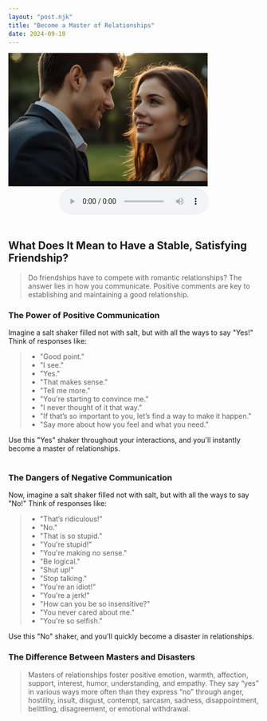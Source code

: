 ```yaml
---
layout: "post.njk"
title: "Become a Master of Relationships"
date: 2024-09-10
---
```


   <img src="/assets/images/a-loving-couple2.jpg" alt="a young couple are lovingly gazing into each others eyes." width="400" class="centered">

  <center><audio controls><source src="https://s3.eu-central-1.wasabisys.com/audio.com.audio/transcoding/22/82/1809807778688222-1809807778709954-1809807787219103.mp3?X-Amz-Content-Sha256=UNSIGNED-PAYLOAD&amp;X-Amz-Algorithm=AWS4-HMAC-SHA256&amp;X-Amz-Credential=W7IA3NSYSOQIKLY9DEVC%2F20240910%2Feu-central-1%2Fs3%2Faws4_request&amp;X-Amz-Date=20240910T112016Z&amp;X-Amz-SignedHeaders=host&amp;X-Amz-Expires=518400&amp;X-Amz-Signature=6bb18d2ae3c29c126573ed46c7d008b20dd61e422ddfd0ae55520cf20b6ca1ac"/>" type="audio/mpeg">Your browser does not support the audio element.</audio></br></br></center>

## What Does It Mean to Have a Stable, Satisfying Friendship?
> Do friendships have to compete with romantic relationships? The answer lies in how you communicate. Positive comments are key to establishing and maintaining a good relationship.  

### The Power of Positive Communication  

Imagine a salt shaker filled not with salt, but with all the ways to say "Yes!" Think of responses like:  
>- "Good point."  
>- "I see."  
>- "Yes."  
>- "That makes sense."  
>- "Tell me more."  
>- "You're starting to convince me."  
>- "I never thought of it that way."  
>- "If that’s so important to you, let’s find a way to make it happen."  
>- "Say more about how you feel and what you need."

Use this "Yes" shaker throughout your interactions, and you'll instantly become a master of relationships.  
</br>

### The Dangers of Negative Communication

Now, imagine a salt shaker filled not with salt, but with all the ways to say "No!" Think of responses like:
>- "That’s ridiculous!"  
>- "No."  
>- "That is so stupid."  
>- "You're stupid!"  
>- "You're making no sense."  
>- "Be logical."  
>- "Shut up!"  
>- "Stop talking."  
>- "You're an idiot!"  
>- "You're a jerk!"  
>- "How can you be so insensitive?"
>- "You never cared about me."
>- "You're so selfish."

Use this "No" shaker, and you'll quickly become a disaster in relationships.

### The Difference Between Masters and Disasters

> Masters of relationships foster positive emotion, warmth, affection, support, interest, humor, understanding, and empathy. They say “yes” in various ways more often than they express “no” through anger, hostility, insult, disgust, contempt, sarcasm, sadness, disappointment, belittling, disagreement, or emotional withdrawal.